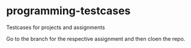 # programming-testcases
Testcases for projects and assignments

Go to the branch for the respective assignment and then cloen the repo.

